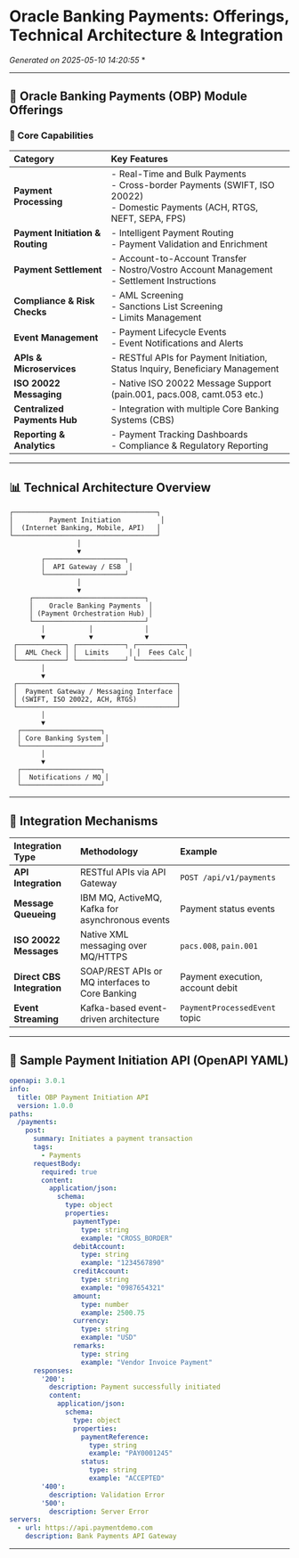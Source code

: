
# Oracle Banking Payments: Offerings, Technical Architecture & Integration

*Generated on 2025-05-10 14:20:55*
*

---

## 📌 Oracle Banking Payments (OBP) Module Offerings

### 🎯 Core Capabilities

| Category                   | Key Features                                                                 |
|:--------------------------|:------------------------------------------------------------------------------|
| **Payment Processing**      | - Real-Time and Bulk Payments <br> - Cross-border Payments (SWIFT, ISO 20022) <br> - Domestic Payments (ACH, RTGS, NEFT, SEPA, FPS) |
| **Payment Initiation & Routing** | - Intelligent Payment Routing <br> - Payment Validation and Enrichment |
| **Payment Settlement**      | - Account-to-Account Transfer <br> - Nostro/Vostro Account Management <br> - Settlement Instructions |
| **Compliance & Risk Checks**| - AML Screening <br> - Sanctions List Screening <br> - Limits Management |
| **Event Management**        | - Payment Lifecycle Events <br> - Event Notifications and Alerts |
| **APIs & Microservices**    | - RESTful APIs for Payment Initiation, Status Inquiry, Beneficiary Management |
| **ISO 20022 Messaging**     | - Native ISO 20022 Message Support (pain.001, pacs.008, camt.053 etc.) |
| **Centralized Payments Hub**| - Integration with multiple Core Banking Systems (CBS) |
| **Reporting & Analytics**   | - Payment Tracking Dashboards <br> - Compliance & Regulatory Reporting |

---

## 📊 Technical Architecture Overview

```
┌────────────────────────────────────┐
│         Payment Initiation          │
│  (Internet Banking, Mobile, API)   │
└────────────────────────────────────┘
                 │
                 ▼
        ┌────────────────────┐
        │  API Gateway / ESB  │
        └────────────────────┘
                 │
                 ▼
     ┌────────────────────────────┐
     │    Oracle Banking Payments  │
     │ (Payment Orchestration Hub) │
     └────────────────────────────┘
        │           │             │
        ▼           ▼             ▼
 ┌────────────┐ ┌────────────┐ ┌────────────┐
 │  AML Check │ │  Limits     │ │  Fees Calc │
 └────────────┘ └────────────┘ └────────────┘
        │
        ▼
 ┌────────────────────────────────────────┐
 │  Payment Gateway / Messaging Interface │
 │ (SWIFT, ISO 20022, ACH, RTGS)          │
 └────────────────────────────────────────┘
        │
        ▼
  ┌────────────────────┐
  │ Core Banking System │
  └────────────────────┘
        │
        ▼
  ┌────────────────────┐
  │  Notifications / MQ │
  └────────────────────┘
```

---

## 📌 Integration Mechanisms

| Integration Type  | Methodology                             | Example |
|:------------------|:----------------------------------------|:---------|
| **API Integration**  | RESTful APIs via API Gateway             | `POST /api/v1/payments` |
| **Message Queueing** | IBM MQ, ActiveMQ, Kafka for asynchronous events | Payment status events |
| **ISO 20022 Messages** | Native XML messaging over MQ/HTTPS         | `pacs.008`, `pain.001` |
| **Direct CBS Integration** | SOAP/REST APIs or MQ interfaces to Core Banking | Payment execution, account debit |
| **Event Streaming** | Kafka-based event-driven architecture   | `PaymentProcessedEvent` topic |

---

## 📄 Sample Payment Initiation API (OpenAPI YAML)

```yaml
openapi: 3.0.1
info:
  title: OBP Payment Initiation API
  version: 1.0.0
paths:
  /payments:
    post:
      summary: Initiates a payment transaction
      tags:
        - Payments
      requestBody:
        required: true
        content:
          application/json:
            schema:
              type: object
              properties:
                paymentType:
                  type: string
                  example: "CROSS_BORDER"
                debitAccount:
                  type: string
                  example: "1234567890"
                creditAccount:
                  type: string
                  example: "0987654321"
                amount:
                  type: number
                  example: 2500.75
                currency:
                  type: string
                  example: "USD"
                remarks:
                  type: string
                  example: "Vendor Invoice Payment"
      responses:
        '200':
          description: Payment successfully initiated
          content:
            application/json:
              schema:
                type: object
                properties:
                  paymentReference:
                    type: string
                    example: "PAY0001245"
                  status:
                    type: string
                    example: "ACCEPTED"
        '400':
          description: Validation Error
        '500':
          description: Server Error
servers:
  - url: https://api.paymentdemo.com
    description: Bank Payments API Gateway
```

---

